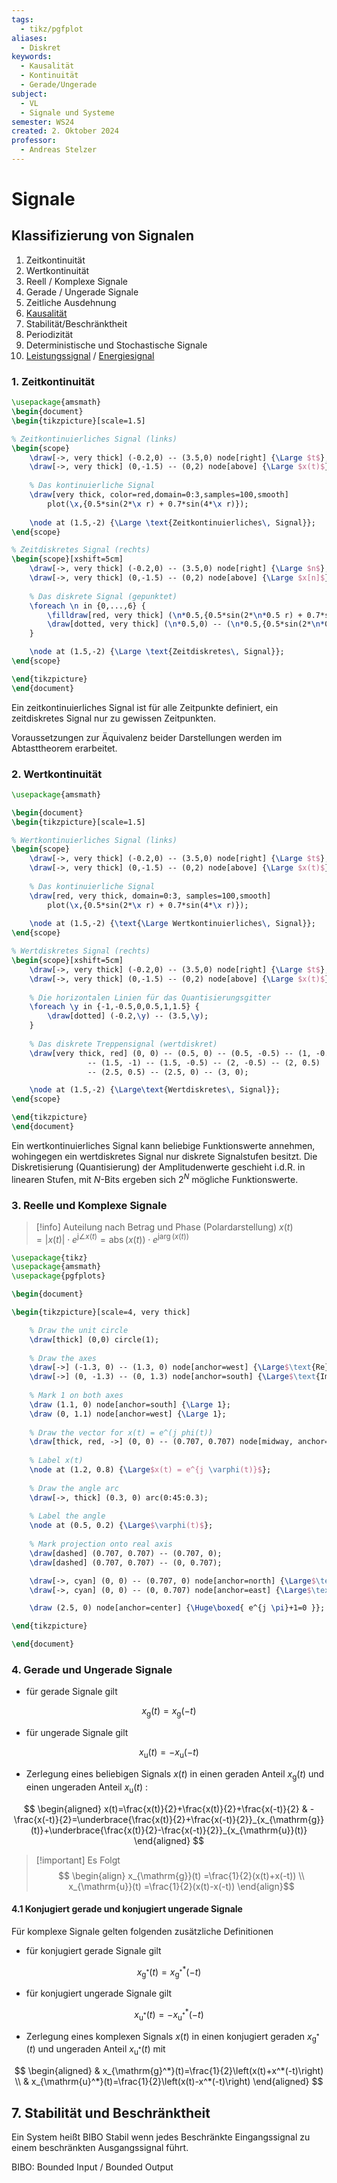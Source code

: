 ```yaml
---
tags:
  - tikz/pgfplot
aliases:
  - Diskret
keywords:
  - Kausalität
  - Kontinuität
  - Gerade/Ungerade
subject:
  - VL
  - Signale und Systeme
semester: WS24
created: 2. Oktober 2024
professor:
  - Andreas Stelzer
---
```

 

# Signale

## Klassifizierung von Signalen

1. Zeitkontinuität
2. Wertkontinuität
3. Reell / Komplexe Signale
4. Gerade / Ungerade Signale
5. Zeitliche Ausdehnung
6. [Kausalität](Kausalität.md)
7. Stabilität/Beschränktheit
8. Periodizität
9. Deterministische und Stochastische Signale
10. [Leistungssignal](Leistungssignal.md) / [Energiesignal](Energiesignal.md)

### 1. Zeitkontinuität

```tikz
\usepackage{amsmath}
\begin{document}
\begin{tikzpicture}[scale=1.5]

% Zeitkontinuierliches Signal (links)
\begin{scope}
    \draw[->, very thick] (-0.2,0) -- (3.5,0) node[right] {\Large $t$};
    \draw[->, very thick] (0,-1.5) -- (0,2) node[above] {\Large $x(t)$};
    
    % Das kontinuierliche Signal
    \draw[very thick, color=red,domain=0:3,samples=100,smooth] 
        plot(\x,{0.5*sin(2*\x r) + 0.7*sin(4*\x r)});
        
    \node at (1.5,-2) {\Large \text{Zeitkontinuierliches\, Signal}};
\end{scope}

% Zeitdiskretes Signal (rechts)
\begin{scope}[xshift=5cm]
    \draw[->, very thick] (-0.2,0) -- (3.5,0) node[right] {\Large $n$};
    \draw[->, very thick] (0,-1.5) -- (0,2) node[above] {\Large $x[n]$};
    
    % Das diskrete Signal (gepunktet)
    \foreach \n in {0,...,6} {
        \filldraw[red, very thick] (\n*0.5,{0.5*sin(2*\n*0.5 r) + 0.7*sin(4*\n*0.5 r)}) circle (1pt);
        \draw[dotted, very thick] (\n*0.5,0) -- (\n*0.5,{0.5*sin(2*\n*0.5 r) + 0.7*sin(4*\n*0.5 r)});
    }

    \node at (1.5,-2) {\Large \text{Zeitdiskretes\, Signal}};
\end{scope}

\end{tikzpicture}
\end{document}

```

Ein zeitkontinuierliches Signal ist für alle Zeitpunkte definiert, ein zeitdiskretes Signal nur zu gewissen Zeitpunkten.

Voraussetzungen zur Äquivalenz beider Darstellungen werden im Abtasttheorem erarbeitet.

### 2. Wertkontinuität

```tikz
\usepackage{amsmath}

\begin{document}
\begin{tikzpicture}[scale=1.5]

% Wertkontinuierliches Signal (links)
\begin{scope}
    \draw[->, very thick] (-0.2,0) -- (3.5,0) node[right] {\Large $t$};
    \draw[->, very thick] (0,-1.5) -- (0,2) node[above] {\Large $x(t)$};
    
    % Das kontinuierliche Signal
    \draw[red, very thick, domain=0:3, samples=100,smooth] 
        plot(\x,{0.5*sin(2*\x r) + 0.7*sin(4*\x r)});
        
    \node at (1.5,-2) {\text{\Large Wertkontinuierliches\, Signal}};
\end{scope}

% Wertdiskretes Signal (rechts)
\begin{scope}[xshift=5cm]
    \draw[->, very thick] (-0.2,0) -- (3.5,0) node[right] {\Large $t$};
    \draw[->, very thick] (0,-1.5) -- (0,2) node[above] {\Large $x(t)$};
    
    % Die horizontalen Linien für das Quantisierungsgitter
    \foreach \y in {-1,-0.5,0,0.5,1,1.5} {
        \draw[dotted] (-0.2,\y) -- (3.5,\y);
    }
    
    % Das diskrete Treppensignal (wertdiskret)
    \draw[very thick, red] (0, 0) -- (0.5, 0) -- (0.5, -0.5) -- (1, -0.5) -- (1, -1)
                 -- (1.5, -1) -- (1.5, -0.5) -- (2, -0.5) -- (2, 0.5) 
                 -- (2.5, 0.5) -- (2.5, 0) -- (3, 0);

    \node at (1.5,-2) {\Large\text{Wertdiskretes\, Signal}};
\end{scope}

\end{tikzpicture}
\end{document}

```

Ein wertkontinuierliches Signal kann beliebige Funktionswerte annehmen, wohingegen ein wertdiskretes Signal nur diskrete Signalstufen besitzt. Die Diskretisierung (Quantisierung) der Amplitudenwerte geschieht i.d.R. in linearen Stufen, mit $N$-Bits ergeben sich $2^N$ mögliche Funktionswerte.

### 3. Reelle und Komplexe Signale

> [!info] Auteilung nach Betrag und Phase (Polardarstellung)
> $x(t)=|x(t)| \cdot e^{\mathrm{j} \angle x(t)}=\operatorname{abs}(x(t)) \cdot e^{\mathrm{j} \arg (x(t))}$

```tikz
\usepackage{tikz}
\usepackage{amsmath}
\usepackage{pgfplots}

\begin{document}

\begin{tikzpicture}[scale=4, very thick]

    % Draw the unit circle
    \draw[thick] (0,0) circle(1);
    
    % Draw the axes
    \draw[->] (-1.3, 0) -- (1.3, 0) node[anchor=west] {\Large$\text{Re}\{x(t)\}$};
    \draw[->] (0, -1.3) -- (0, 1.3) node[anchor=south] {\Large$\text{Im}\{x(t)\}$};
    
    % Mark 1 on both axes
    \draw (1.1, 0) node[anchor=south] {\Large 1};
    \draw (0, 1.1) node[anchor=west] {\Large 1};
    
    % Draw the vector for x(t) = e^(j phi(t))
    \draw[thick, red, ->] (0, 0) -- (0.707, 0.707) node[midway, anchor=south east] {};
    
    % Label x(t)
    \node at (1.2, 0.8) {\Large$x(t) = e^{j \varphi(t)}$};
    
    % Draw the angle arc
    \draw[->, thick] (0.3, 0) arc(0:45:0.3);
    
    % Label the angle
    \node at (0.5, 0.2) {\Large$\varphi(t)$};
    
    % Mark projection onto real axis
    \draw[dashed] (0.707, 0.707) -- (0.707, 0);
    \draw[dashed] (0.707, 0.707) -- (0, 0.707);

    \draw[->, cyan] (0, 0) -- (0.707, 0) node[anchor=north] {\Large$\text{Re}\{x(t)\}$};
    \draw[->, cyan] (0, 0) -- (0, 0.707) node[anchor=east] {\Large$\text{Im}\{x(t)\}$};

    \draw (2.5, 0) node[anchor=center] {\Huge\boxed{ e^{j \pi}+1=0 }};

\end{tikzpicture}

\end{document}

```

### 4. Gerade und Ungerade Signale

- für gerade Signale gilt

$$
x_{\mathrm{g}}(t)=x_{\mathrm{g}}(-t)
$$

- für ungerade Signale gilt

$$
x_{\mathrm{u}}(t)=-x_{\mathrm{u}}(-t)
$$

- Zerlegung eines beliebigen Signals $x(t)$ in einen geraden Anteil $x_{\mathrm{g}}(t)$ und einen ungeraden Anteil $x_{\mathrm{u}}(t)$ :

$$
\begin{aligned}
x(t)=\frac{x(t)}{2}+\frac{x(t)}{2}+\frac{x(-t)}{2} & -\frac{x(-t)}{2}=\underbrace{\frac{x(t)}{2}+\frac{x(-t)}{2}}_{x_{\mathrm{g}}(t)}+\underbrace{\frac{x(t)}{2}-\frac{x(-t)}{2}}_{x_{\mathrm{u}}(t)}
\end{aligned}
$$
> [!important] Es Folgt
> $$
\begin{align}
x_{\mathrm{g}}(t) =\frac{1}{2}(x(t)+x(-t)) \\
x_{\mathrm{u}}(t) =\frac{1}{2}(x(t)-x(-t))
\end{align}$$

#### 4.1 Konjugiert gerade und konjugiert ungerade Signale

Für komplexe Signale gelten folgenden zusätzliche Definitionen
- für konjugiert gerade Signale gilt

$$
x_{\mathrm{g}^*}(t)=x_{\mathrm{g}^*}^*(-t)
$$

- für konjugiert ungerade Signale gilt

$$
x_{\mathrm{u}^*}(t)=-x_{\mathrm{u}^*}^*(-t)
$$

- Zerlegung eines komplexen Signals $x(t)$ in einen konjugiert geraden $x_{\mathrm{g}^*}(t)$ und ungeraden Anteil $x_{\mathrm{u}^*}(t)$ mit

$$
\begin{aligned}
& x_{\mathrm{g}^*}(t)=\frac{1}{2}\left(x(t)+x^*(-t)\right) \\
& x_{\mathrm{u}^*}(t)=\frac{1}{2}\left(x(t)-x^*(-t)\right)
\end{aligned}
$$



## 7. Stabilität und Beschränktheit

Ein System heißt BIBO Stabil wenn jedes Beschränkte Eingangssignal zu einem beschränkten Ausgangssignal führt.

BIBO: Bounded Input / Bounded Output